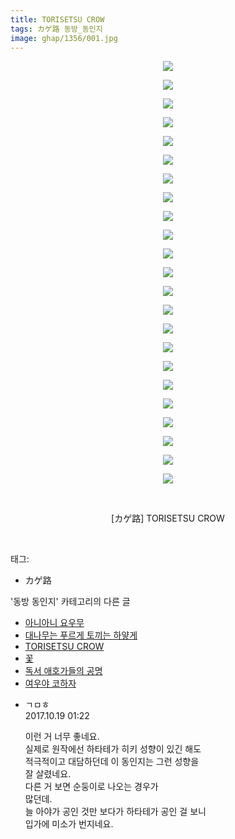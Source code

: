 ```yaml
---
title: TORISETSU CROW
tags: カゲ路 동방_동인지
image: ghap/1356/001.jpg
---
```

<div class="article">
<p style="text-align: center; clear: none; float: none;"><img src="{{ site.nasurl }}/ghap/1356/001.jpg"/></p>
<p style="text-align: center; clear: none; float: none;"><img src="{{ site.nasurl }}/ghap/1356/002.jpg"/></p>
<p style="text-align: center; clear: none; float: none;"><img src="{{ site.nasurl }}/ghap/1356/003.jpg"/></p>
<p style="text-align: center; clear: none; float: none;"><img src="{{ site.nasurl }}/ghap/1356/004.jpg"/></p>
<p style="text-align: center; clear: none; float: none;"><img src="{{ site.nasurl }}/ghap/1356/005.jpg"/></p>
<p style="text-align: center; clear: none; float: none;"><img src="{{ site.nasurl }}/ghap/1356/006.jpg"/></p>
<p style="text-align: center; clear: none; float: none;"><img src="{{ site.nasurl }}/ghap/1356/007.jpg"/></p>
<p style="text-align: center; clear: none; float: none;"><img src="{{ site.nasurl }}/ghap/1356/008.jpg"/></p>
<p style="text-align: center; clear: none; float: none;"><img src="{{ site.nasurl }}/ghap/1356/009.jpg"/></p>
<p style="text-align: center; clear: none; float: none;"><img src="{{ site.nasurl }}/ghap/1356/010.jpg"/></p>
<p style="text-align: center; clear: none; float: none;"><img src="{{ site.nasurl }}/ghap/1356/011.jpg"/></p>
<p style="text-align: center; clear: none; float: none;"><img src="{{ site.nasurl }}/ghap/1356/012.jpg"/></p>
<p style="text-align: center; clear: none; float: none;"><img src="{{ site.nasurl }}/ghap/1356/013.jpg"/></p>
<p style="text-align: center; clear: none; float: none;"><img src="{{ site.nasurl }}/ghap/1356/014.jpg"/></p>
<p style="text-align: center; clear: none; float: none;"><img src="{{ site.nasurl }}/ghap/1356/015.jpg"/></p>
<p style="text-align: center; clear: none; float: none;"><img src="{{ site.nasurl }}/ghap/1356/016.jpg"/></p>
<p style="text-align: center; clear: none; float: none;"><img src="{{ site.nasurl }}/ghap/1356/017.jpg"/></p>
<p style="text-align: center; clear: none; float: none;"><img src="{{ site.nasurl }}/ghap/1356/018.jpg"/></p>
<p style="text-align: center; clear: none; float: none;"><img src="{{ site.nasurl }}/ghap/1356/019.jpg"/></p>
<p style="text-align: center; clear: none; float: none;"><img src="{{ site.nasurl }}/ghap/1356/020.jpg"/></p>
<p style="text-align: center; clear: none; float: none;"><img src="{{ site.nasurl }}/ghap/1356/021.jpg"/></p>
<p style="text-align: center; clear: none; float: none;"><img src="{{ site.nasurl }}/ghap/1356/022.jpg"/></p>
<p style="text-align: center; clear: none; float: none;"><img src="{{ site.nasurl }}/ghap/1356/023.jpg"/></p>
<p style="text-align: center; clear: none; float: none;"><br/></p>
<p style="text-align: center; clear: none; float: none;">[カゲ路] TORISETSU CROW</p>
<p><br/></p>
</div><div class="tagTrail">
<p>태그: </p>
<ul>
<li>カゲ路</li>
</ul>
</div><div class="another">
<p>'동방 동인지' 카테고리의 다른 글</p>
<ul>
<li><a href="/2016-08-05-ghap_1358">아니아니 요우무</a></li>
<li><a href="/2016-08-05-ghap_1357">대나무는 푸르게 토끼는 하얗게</a></li>
<li><a href="/2016-08-05-ghap_1356">TORISETSU CROW</a></li>
<li><a href="/2016-08-05-ghap_1355">꽃</a></li>
<li><a href="/2016-08-05-ghap_1354">독서 애호가들의 공명</a></li>
<li><a href="/2016-08-05-ghap_1353">여우야 코하자</a></li>
</ul>
</div><div class="cb_module cb_fluid">
<div class="cb_wrt cb_profile">
<div class="comment">
<ul>
<li class="cb_thumb_off" id="comment15108720">
<div class="cb_comment_area">
<div class="cb_info_area">
<div class="cb_section">
<span class="cb_nick_name">ㄱㅁㅎ</span>
</div>
<div class="cb_section">
<span class="cb_date">2017.10.19 01:22 </span>
</div>
</div>
<div class="cb_dsc_comment">
<p class="cb_dsc">
											이런 거 너무 좋네요.<br/>
실제로 원작에선 하타테가 히키 성향이 있긴 해도<br/>
적극적이고 대담하던데 이 동인지는 그런 성향을<br/>
잘 살렸네요.<br/>
다른 거 보면 순둥이로 나오는 경우가 <br/>
많던데.<br/>
늘 아야가 공인 것만 보다가 하타테가 공인 걸 보니<br/>
입가에 미소가 번지네요.
										</p>
</div>
</div></li>
</ul>
</div>
</div><!-- commentList close -->
</div>